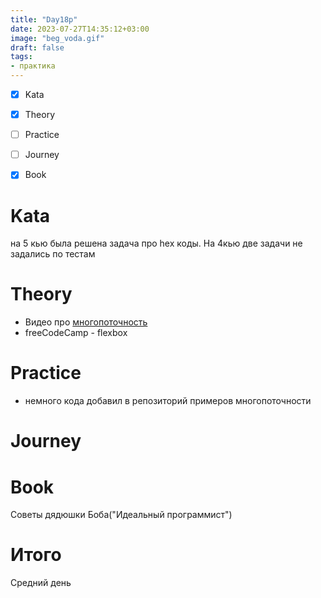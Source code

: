 ```yaml
---
title: "Day18p"
date: 2023-07-27T14:35:12+03:00
image: "beg_voda.gif"
draft: false
tags:
- практика
---
```



- [X] Kata
- [X] Theory
- [ ] Practice
- [ ] Journey
- [X] Book


# Kata

на 5 кью была решена задача про hex коды. На 4кью две задачи не задались по тестам

# Theory

- Видео про [многопоточность](https://www.youtube.com/watch?v=ShzQJUFzq58)
- freeCodeCamp - flexbox


# Practice

- немного кода добавил в репозиторий примеров многопоточности


# Journey


# Book

Советы дядюшки Боба("Идеальный программист")

# Итого

Средний день